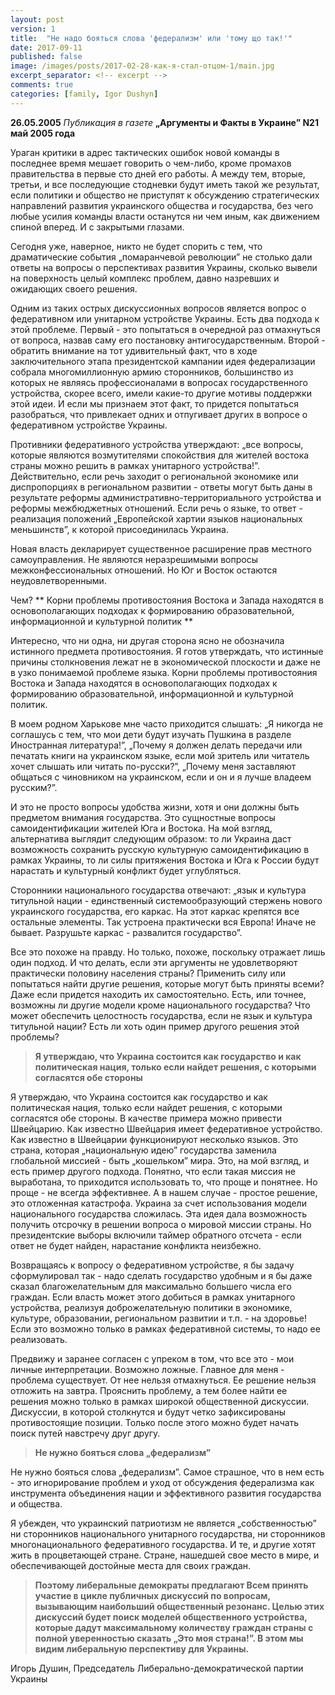 ```yaml
---
layout: post
version: 1
title:  "Не надо бояться слова 'федерализм' или 'тому що так!'"
date: 2017-09-11
published: false
image: /images/posts/2017-02-28-как-я-стал-отцом-1/main.jpg
excerpt_separator: <!-- excerpt -->
comments: true
categories: [family, Igor Dushyn] 
---
```


**26.05.2005**
_Публикация в газете_  **„Аргументы и Факты в Украине” N21 май 2005 года**

<p>Ураган критики в адрес тактических ошибок новой команды в последнее время мешает говорить о чем-либо, кроме промахов правительства в первые сто дней его работы. А между тем, вторые, третьи, и все последующие стодневки будут иметь такой же результат, если политики и общество не приступят к обсуждению стратегических направлений развития украинского общества и государства, без чего любые усилия команды власти останутся ни чем иным, как движением спиной вперед. И с закрытыми глазами.</p>
<p>Сегодня уже, наверное, никто не будет спорить с тем, что драматические события „помаранчевой революции” не столько дали ответы на вопросы о перспективах развития Украины, сколько вывели на поверхность целый комплекс проблем, давно назревших и ожидающих своего решения. </p>
<p>Одним из таких острых дискуссионных вопросов является вопрос о федеративном или унитарном устройстве Украины. Есть два подхода к этой проблеме. Первый - это попытаться в очередной раз отмахнуться от вопроса, назвав саму его постановку антигосударственным. Второй - обратить внимание на тот удивительный факт, что в ходе заключительного этапа президентской кампании идея федерализации собрала многомиллионную армию сторонников, большинство из которых не являясь профессионалами в вопросах государственного устройства, скорее всего, имели какие-то другие мотивы поддержки этой идеи. И если мы признаем этот факт, то придется попытаться разобраться, что привлекает одних и отпугивает других в вопросе о федеративном устройстве Украины.
</p>

<p>Противники федеративного устройства утверждают: „все вопросы, которые являются возмутителями спокойствия для жителей востока страны можно решить в рамках унитарного устройства!”. Действительно, если речь заходит о региональной экономике или диспропорциях в региональном развитии - ответы могут быть даны в результате реформы административно-территориального устройства и реформы межбюджетных отношений. Если речь о языке, то ответ - реализация положений „Европейской хартии языков национальных меньшинств”, к которой присоединилась Украина. </p>

<p>Новая власть декларирует существенное расширение прав местного самоуправления. Не являются неразрешимыми вопросы межконфессиональных отношений. Но Юг и Восток остаются неудовлетворенными. </p>

<p>Чем?
** Корни проблемы противостояния Востока и Запада 
находятся в основополагающих подходах к формированию 
образовательной, информационной и культурной политик **</p>

<p>Интересно, что ни одна, ни другая сторона ясно не обозначила истинного предмета противостояния. Я готов утверждать, что истинные причины столкновения лежат не в экономической плоскости и даже не в узко понимаемой проблеме языка. Корни проблемы противостояния Востока и Запада находятся в основополагающих подходах к формированию образовательной, информационной и культурной политик.</p>

<p>В моем родном Харькове мне часто приходится слышать: „Я никогда не соглашусь с тем, что мои дети будут изучать Пушкина в разделе Иностранная литература!”, „Почему я должен делать передачи или печатать книги на украинском языке, если мой зритель или читатель хочет слышать или читать по-русски?”, „Почему меня заставляют общаться с чиновником на украинском, если и он и я лучше владеем русским?”. </p>

И это не просто вопросы удобства жизни, хотя и они должны быть предметом внимания государства. Это сущностные вопросы самоидентификации жителей Юга и Востока. На мой взгляд, альтернатива выглядит следующим образом: то ли Украина даст возможность сохранить русскую культурную самоидентификацию в рамках Украины, то ли силы притяжения Востока и Юга к России будут нарастать и культурный конфликт будет углубляться.

Сторонники национального государства отвечают: „язык и культура титульной нации - единственный системообразующий стержень нового украинского государства, его каркас. На этот каркас крепятся все остальные элементы. Так устроена практически вся Европа! Иначе не бывает. Разрушьте каркас - развалится государство”. 

Все это похоже на правду. Но только, похоже, поскольку отражает лишь один подход. И что делать, если эти аргументы не удовлетворяют практически половину населения страны? Применить силу или попытаться найти другие решения, которые могут быть приняты всеми? Даже если придется находить их самостоятельно. Есть, или точнее, возможны ли другие модели кроме национального государства? Что может обеспечить целостность государства, если не язык и культура титульной нации? Есть ли хоть один пример другого решения этой проблемы?

>**Я утверждаю, что Украина состоится как государство и как политическая нация, только если найдет решения, с которыми согласятся обе стороны**

Я утверждаю, что Украина состоится как государство и как политическая нация, только если найдет решения, с которыми согласятся обе стороны. В качестве примера можно привести Швейцарию. Как известно Швейцария имеет федеративное устройство. Как известно в Швейцарии функционируют несколько языков. Это страна, которая „национальную идею” государства заменила глобальной миссией - быть „кошельком” мира. Это, на мой взгляд, и есть пример другого подхода. Понятно, что если такая миссия не выработана, то приходится использовать то, что проще и понятнее. Но проще - не всегда эффективнее. А в нашем случае - простое решение, это отложенная катастрофа. Украина за счет использования модели национального государства сложилась. Эта идея дала возможность получить отсрочку в решении вопроса о мировой миссии страны. Но президентские выборы включили таймер обратного отсчета - если ответ не будет найден, нарастание конфликта неизбежно. 

Возвращаясь к вопросу о федеративном устройстве, я бы задачу сформулировал так - надо сделать государство удобным и я бы даже сказал благожелательным для максимально большего числа его граждан. Если власть может этого добиться в рамках унитарного устройства, реализуя доброжелательную политики в экономике, культуре, образовании, региональном развитии и т.п. - на здоровье! Если это возможно только в рамках федеративной системы, то надо ее реализовать. 

Предвижу и заранее согласен с упреком в том, что все это - мои личные интерпретации. Возможно ложные. Главное для меня - проблема существует. От нее нельзя отмахнуться. Ее решение нельзя отложить на завтра. Прояснить проблему, а тем более найти ее решения можно только в рамках широкой общественной дискуссии. Дискуссии, в которой столкнутся и будут четко зафиксированы противостоящие позиции. Только после этого можно будет начать поиск путей навстречу друг другу.

>**Не нужно бояться слова „федерализм”**

Не нужно бояться слова „федерализм”. Самое страшное, что в нем есть - это игнорирование проблем и уход от обсуждения федерализма как инструмента объединения нации и эффективного развития государства и общества. 

Я убежден, что украинский патриотизм не является „собственностью” ни сторонников национального унитарного государства, ни сторонников многонационального федеративного государства. И те, и другие хотят жить в процветающей стране. Стране, нашедшей свое место в мире, и обеспечивающей достойные места для своих граждан.

>**Поэтому либеральные демократы предлагают Всем принять участие в цикле публичных дискуссий по вопросам, вызывающим наибольший общественный резонанс. Целью этих дискуссий будет поиск моделей общественного устройства, которые дадут максимальному количеству граждан страны с полной уверенностью сказать „Это моя страна!”. В этом мы видим либеральную перспективу для Украины.**

Игорь Душин,
Председатель Либерально-демократической партии Украины